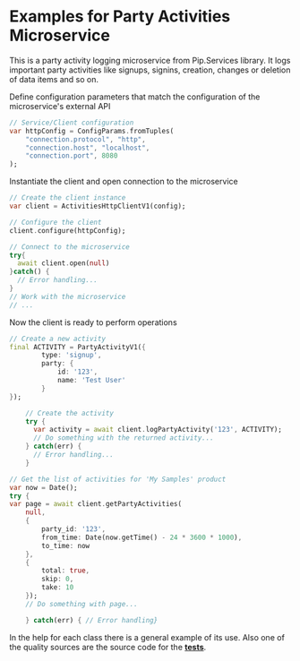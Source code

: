 # Examples for Party Activities Microservice

This is a party activity logging microservice from Pip.Services library. 
It logs important party activities like signups, signins, 
creation, changes or deletion of data items and so on.

Define configuration parameters that match the configuration of the microservice's external API
```dart
// Service/Client configuration
var httpConfig = ConfigParams.fromTuples(
	"connection.protocol", "http",
	"connection.host", "localhost",
	"connection.port", 8080
);
```

Instantiate the client and open connection to the microservice
```dart
// Create the client instance
var client = ActivitiesHttpClientV1(config);

// Configure the client
client.configure(httpConfig);

// Connect to the microservice
try{
  await client.open(null)
}catch() {
  // Error handling...
}       
// Work with the microservice
// ...
```

Now the client is ready to perform operations
```dart
// Create a new activity
final ACTIVITY = PartyActivityV1({
        type: 'signup',
        party: {
            id: '123',
            name: 'Test User'
        }
});

    // Create the activity
    try {
      var activity = await client.logPartyActivity('123', ACTIVITY);
      // Do something with the returned activity...
    } catch(err) {
      // Error handling...     
    }
```

```dart
// Get the list of activities for 'My Samples' product
var now = Date();
try {
var page = await client.getPartyActivities(
    null,
    {
        party_id: '123',
        from_time: Date(now.getTime() - 24 * 3600 * 1000),
        to_time: now
    },
    {
        total: true,
        skip: 0,
        take: 10
    });
    // Do something with page...

    } catch(err) { // Error handling}
```   

In the help for each class there is a general example of its use. Also one of the quality sources
are the source code for the [**tests**](https://github.com/pip-services-users/pip-clients-activities-dart/tree/master/test).
